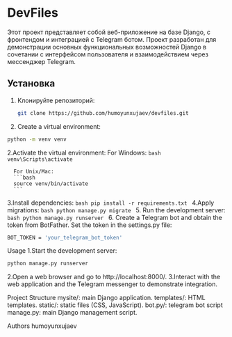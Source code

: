 # DevFiles

Этот проект представляет собой веб-приложение на базе Django, с фронтендом и интеграцией с Telegram ботом. Проект разработан для демонстрации основных функциональных возможностей Django в сочетании с интерфейсом пользователя и взаимодействием через мессенджер Telegram.

## Установка

1. Клонируйте репозиторий:

   ```bash
   git clone https://github.com/humoyunxujaev/devfiles.git
   
  1. Create a virtual environment:
  ```bash
  python -m venv venv
  ```
  2.Activate the virtual environment:
      For Windows:
     ```bash
      venv\Scripts\activate
      ```
    
      For Unix/Mac:
      ```bash
      source venv/bin/activate
      ```
  3.Install dependencies:
    ```bash
    pip install -r requirements.txt
    ```
  4.Apply migrations:
    ```bash
    python manage.py migrate
    ```
  5. Run the development server:
    ```bash
    python manage.py runserver
    ```
  6. Create a Telegram bot and obtain the token from BotFather. Set the token in the settings.py file:
  ```bash
  BOT_TOKEN = 'your_telegram_bot_token'
  ```

Usage
1.Start the development server:
  ```bash
python manage.py runserver
```
2.Open a web browser and go to http://localhost:8000/.
3.Interact with the web application and the Telegram messenger to demonstrate integration.

Project Structure 
mysite/: main Django application.
templates/: HTML templates.
static/: static files (CSS, JavaScript).
bot.py/: telegram bot script
manage.py: main Django management script.


Authors
humoyunxujaev 
    

    

